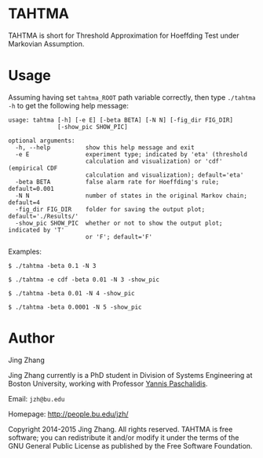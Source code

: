 TAHTMA
======

TAHTMA is short for Threshold Approximation for Hoeffding Test under Markovian Assumption.


Usage
=====
Assuming having set `tahtma_ROOT` path variable correctly, then type `./tahtma -h` to get the following help message:
```
usage: tahtma [-h] [-e E] [-beta BETA] [-N N] [-fig_dir FIG_DIR]
              [-show_pic SHOW_PIC]

optional arguments:
  -h, --help          show this help message and exit
  -e E                experiment type; indicated by 'eta' (threshold
                      calculation and visualization) or 'cdf' (empirical CDF
                      calculation and visualization); default='eta'
  -beta BETA          false alarm rate for Hoeffding's rule; default=0.001
  -N N                number of states in the original Markov chain; default=4
  -fig_dir FIG_DIR    folder for saving the output plot; default='./Results/'
  -show_pic SHOW_PIC  whether or not to show the output plot; indicated by 'T'
                      or 'F'; default='F'
```

Examples:

 `$ ./tahtma -beta 0.1 -N 3`
 
 `$ ./tahtma -e cdf -beta 0.01 -N 3 -show_pic`

 `$ ./tahtma -beta 0.01 -N 4 -show_pic`

 `$ ./tahtma -beta 0.0001 -N 5 -show_pic`



Author
=============
Jing Zhang

Jing Zhang currently is a PhD student in Division of Systems Engineering at Boston University, working with Professor [Yannis Paschalidis](http://ionia.bu.edu/).


Email: `jzh@bu.edu`

Homepage: http://people.bu.edu/jzh/


Copyright 2014-2015 Jing Zhang. All rights reserved. TAHTMA is free software; you can redistribute it and/or modify it under
the terms of the GNU General Public License as published by the Free Software Foundation.